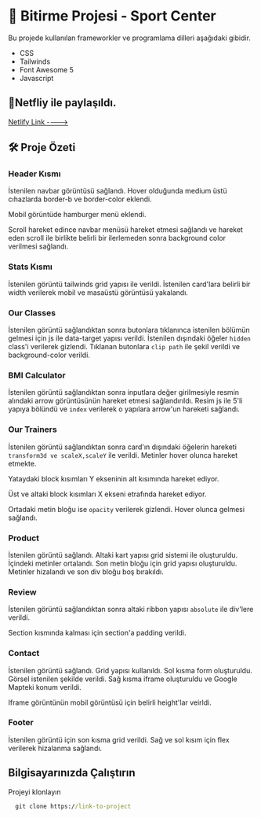 # 📝 Bitirme Projesi - Sport Center

Bu projede kullanılan frameworkler ve programlama dilleri aşağıdaki gibidir.

* CSS
* Tailwinds
* Font Awesome 5 
* Javascript 


## 📌Netfliy ile paylaşıldı.

[Netlify Link ---->]()

## 🛠️ Proje Özeti

### Header Kısmı
İstenilen navbar görüntüsü sağlandı. Hover olduğunda medium üstü cıhazlarda border-b ve border-color eklendi.

Mobil görüntüde hamburger menü eklendi.

Scroll hareket edince navbar menüsü hareket etmesi sağlandı ve hareket eden scroll ile birlikte belirli bir ilerlemeden sonra background color verilmesi sağlandı. 


### Stats Kısmı 
İstenilen görüntü tailwinds grid yapısı ile verildi. İstenilen card'lara belirli bir width verilerek mobil ve masaüstü görüntüsü yakalandı.

### Our Classes 
İstenilen görüntü sağlandıktan sonra butonlara tıklanınca istenilen bölümün gelmesi için js ile data-target yapısı verildi. İstenilen dışındaki öğeler `hidden` class'i verilerek gizlendi. Tıklanan butonlara `clip path` ile şekil verildi ve background-color verildi.


### BMI Calculator 
İstenilen görüntü sağlandıktan sonra inputlara değer girilmesiyle resmin alındaki arrow görüntüsünün hareket etmesi sağlandırıldı. Resim js ile 5'li yapıya bölündü ve `index` verilerek o yapılara arrow'un hareketi sağlandı.

### Our Trainers 
İstenilen görüntü sağlandıktan sonra card'ın dışındaki öğelerin hareketi `transform3d ve scaleX,scaleY` ile verildi. Metinler hover olunca hareket etmekte.

Yataydaki block kısımları Y ekseninin alt kısımında hareket ediyor.

Üst ve altaki block kısımları X ekseni etrafında hareket ediyor.

Ortadaki metin bloğu ise  `opacity` verilerek gizlendi. Hover olunca gelmesi sağlandı.


### Product 
İstenilen görüntü sağlandı. Altaki kart yapısı grid sistemi ile oluşturuldu. İçindeki metinler ortalandı. Son metin bloğu için grid yapısı oluşturuldu. Metinler hizalandı ve son div bloğu boş bırakıldı.

### Review

İstenilen görüntü sağlandıktan sonra altaki ribbon yapısı `absolute` ile div'lere verildi.

Section kısmında kalması için section'a padding verildi.
 
### Contact 

İstenilen görüntü sağlandı. Grid yapısı kullanıldı. Sol kısma form oluşturuldu. Görsel istenilen şekilde verildi. Sağ kısma iframe oluşturuldu ve Google Mapteki konum verildi.

Iframe görüntünün mobil görüntüsü için belirli height'lar veirldi.

### Footer 

İstenilen görüntü için son kısma grid verildi. Sağ ve sol kısım için flex verilerek hizalanma sağlandı. 

  
## Bilgisayarınızda Çalıştırın

Projeyi klonlayın

```cmd
  git clone https://link-to-project
```


  
